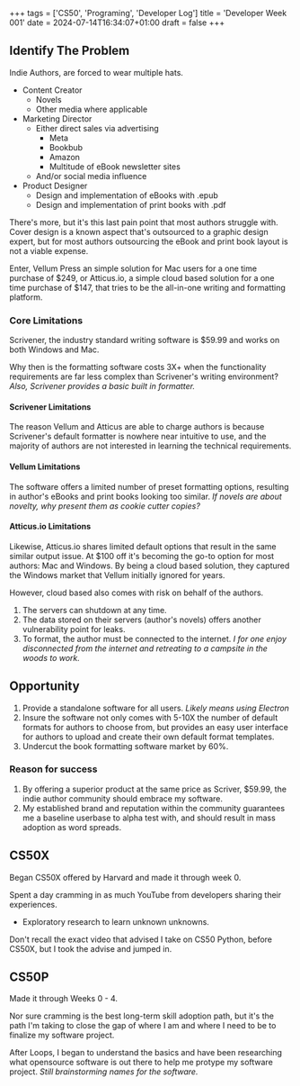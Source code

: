 +++
tags = ['CS50', 'Programing', 'Developer Log']
title = 'Developer Week 001'
date = 2024-07-14T16:34:07+01:00
draft = false
+++

## Identify The Problem

Indie Authors, are forced to wear multiple hats.

- Content Creator
  - Novels
  - Other media where applicable
- Marketing Director
  - Either direct sales via advertising
    - Meta
    - Bookbub
    - Amazon
    - Multitude of eBook newsletter sites
  - And/or social media influence
- Product Designer
  - Design and implementation of eBooks with .epub
  - Design and implementation of print books with .pdf

There's more, but it's this last pain point that most authors struggle with. Cover design is a known aspect that's outsourced to a graphic design expert, but for most authors outsourcing the eBook and print book layout is not a viable expense.

Enter, Vellum Press an simple solution for Mac users for a one time purchase of $249, or Atticus.io, a simple cloud based solution for a one time purchase of $147, that tries to be the all-in-one writing and formatting platform.

### Core Limitations

Scrivener, the industry standard writing software is $59.99 and works on both Windows and Mac.

Why then is the formatting software costs 3X+ when the functionality requirements are far less complex than Scrivener's writing environment? _Also, Scrivener provides a basic built in formatter._

#### Scrivener Limitations

The reason Vellum and Atticus are able to charge authors is because Scrivener's default formatter is nowhere near intuitive to use, and the majority of authors are not interested in learning the technical requirements.

#### Vellum Limitations

The software offers a limited number of preset formatting options, resulting in author's eBooks and print books looking too similar. _If novels are about novelty, why present them as cookie cutter copies?_

#### Atticus.io Limitations

Likewise, Atticus.io shares limited default options that result in the same similar output issue. At $100 off it's becoming the go-to option for most authors: Mac and Windows. By being a cloud based solution, they captured the Windows market that Vellum initially ignored for years.

However, cloud based also comes with risk on behalf of the authors.

1. The servers can shutdown at any time.
2. The data stored on their servers (author's novels) offers another vulnerability point for leaks.
3. To format, the author must be connected to the internet. _I for one enjoy disconnected from the internet and retreating to a campsite in the woods to work._

## Opportunity

1. Provide a standalone software for all users. _Likely means using Electron_
2. Insure the software not only comes with 5-10X the number of default formats for authors to choose from, but provides an easy user interface for authors to upload and create their own default format templates.
3. Undercut the book formatting software market by 60%.

### Reason for success

1. By offering a superior product at the same price as Scriver, $59.99, the indie author community should embrace my software.
2. My established brand and reputation within the community guarantees me a baseline userbase to alpha test with, and should result in mass adoption as word spreads.

## CS50X

Began CS50X offered by Harvard and made it through week 0.

Spent a day cramming in as much YouTube from developers sharing their experiences.

- Exploratory research to learn unknown unknowns.

Don't recall the exact video that advised I take on CS50 Python, before CS50X, but I took the advise and jumped in.

## CS50P

Made it through Weeks 0 - 4.

Nor sure cramming is the best long-term skill adoption path, but it's the path I'm taking to close the gap of where I am and where I need to be to finalize my software project.

After Loops, I began to understand the basics and have been researching what opensource software is out there to help me protype my software project. _Still brainstorming names for the software._
